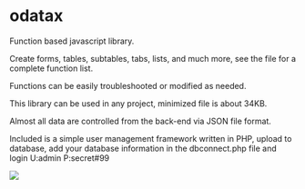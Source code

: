# odatax
Function based javascript library.

Create forms, tables, subtables, tabs, lists, and much more, see the file for a complete function list.

Functions can be easily troubleshooted or modified as needed.

This library can be used in any project, minimized file is about 34KB.

Almost all data are controlled from the back-end via JSON file format.

Included is a simple user management framework written in PHP, upload to database, add your database information in the dbconnect.php file and login U:admin P:secret#99

![](odatax.gif)

